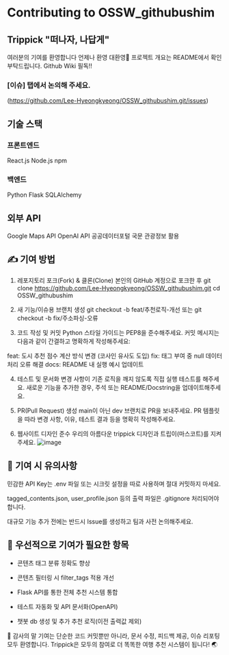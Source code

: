 # Contributing to OSSW_githubushim

## Trippick "떠나자, 나답게"

여러분의 기여를 환영합니다 언제나 환영 대환영🎉
프로젝트 개요는 README에서 확인 부탁드립니다.
Github Wiki 필독!!

### [이슈] 탭에서 논의해 주세요.
 (https://github.com/Lee-Hyeongkyeong/OSSW_githubushim.git/issues) 
 
## 기술 스택
 ### 프론트엔드
 React.js
 Node.js
 npm
 
 ### 백엔드
 Python
 Flask
 SQLAlchemy

## 외부 API
 Google Maps API
 OpenAI API
 공공데이터포털 국문 관광정보 활용

## ✍️ 기여 방법

  1. 레포지토리 포크(Fork) & 클론(Clone)
  본인의 GitHub 계정으로 포크한 후
  git clone https://github.com/Lee-Hyeongkyeong/OSSW_githubushim.git
  cd OSSW_githubushim

2. 새 기능/이슈용 브랜치 생성
  git checkout -b feat/추천로직-개선
  또는
  git checkout -b fix/주소파싱-오류

3. 코드 작성 및 커밋
  Python 스타일 가이드는 PEP8을 준수해주세요.
  커밋 메시지는 다음과 같이 간결하고 명확하게 작성해주세요:
  
  feat: 도시 추천 점수 계산 방식 변경 (코사인 유사도 도입)
  fix: 태그 부여 중 null 데이터 처리 오류 해결
  docs: README 내 실행 예시 업데이트

4. 테스트 및 문서화
  변경 사항이 기존 로직을 깨지 않도록 직접 실행 테스트를 해주세요.
  새로운 기능을 추가한 경우, 주석 또는 README/Docstring을 업데이트해주세요.

5. PR(Pull Request) 생성
  main이 아닌 dev 브랜치로 PR을 보내주세요.
  PR 템플릿을 따라 변경 사항, 이유, 테스트 결과 등을 명확히 작성해주세요.

6. 웹사이트 디자인 준수
   우리의 아름다운 trippick 디자인과 트립이(마스코트)를 지켜주세요.
   ![image](https://github.com/user-attachments/assets/41182af2-f692-4494-b188-ef25f2474968)


## 📌 기여 시 유의사항

  민감한 API Key는 .env 파일 또는 시크릿 설정을 따로 사용하며 절대 커밋하지 마세요.
  
  tagged_contents.json, user_profile.json 등의 출력 파일은 .gitignore 처리되어야 합니다.
  
  대규모 기능 추가 전에는 반드시 Issue를 생성하고 팀과 사전 논의해주세요.
  

## 🧪 우선적으로 기여가 필요한 항목

-  콘텐츠 태그 분류 정확도 향상
  
-  콘텐츠 필터링 시 filter_tags 적용 개선

-  Flask API를 통한 전체 추천 시스템 통합

-  테스트 자동화 및 API 문서화(OpenAPI)

-  챗봇 db 생성 및 추가 추천 로직(이전 출력값 제외) 

🙏 감사의 말
기여는 단순한 코드 커밋뿐만 아니라, 문서 수정, 피드백 제공, 이슈 리포팅 모두 환영합니다.
Trippick은 모두의 참여로 더 똑똑한 여행 추천 시스템이 됩니다! 🌏
